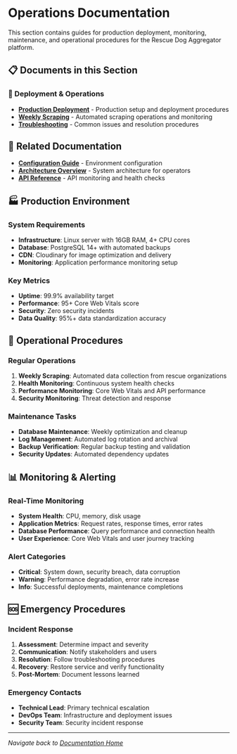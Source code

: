 # Operations Documentation

This section contains guides for production deployment, monitoring, maintenance, and operational procedures for the Rescue Dog Aggregator platform.

## 📋 Documents in this Section

### 🚀 Deployment & Operations
- **[Production Deployment](production-deployment.md)** - Production setup and deployment procedures
- **[Weekly Scraping](weekly-scraping.md)** - Automated scraping operations and monitoring
- **[Troubleshooting](troubleshooting.md)** - Common issues and resolution procedures

## 🔗 Related Documentation
- **[Configuration Guide](../getting-started/configuration.md)** - Environment configuration
- **[Architecture Overview](../architecture/project-overview.md)** - System architecture for operators
- **[API Reference](../api/reference.md)** - API monitoring and health checks

## 🏭 Production Environment

### System Requirements
- **Infrastructure**: Linux server with 16GB RAM, 4+ CPU cores
- **Database**: PostgreSQL 14+ with automated backups
- **CDN**: Cloudinary for image optimization and delivery
- **Monitoring**: Application performance monitoring setup

### Key Metrics
- **Uptime**: 99.9% availability target
- **Performance**: 95+ Core Web Vitals score
- **Security**: Zero security incidents
- **Data Quality**: 95%+ data standardization accuracy

## 🔄 Operational Procedures

### Regular Operations
1. **Weekly Scraping**: Automated data collection from rescue organizations
2. **Health Monitoring**: Continuous system health checks
3. **Performance Monitoring**: Core Web Vitals and API performance
4. **Security Monitoring**: Threat detection and response

### Maintenance Tasks
- **Database Maintenance**: Weekly optimization and cleanup
- **Log Management**: Automated log rotation and archival
- **Backup Verification**: Regular backup testing and validation
- **Security Updates**: Automated dependency updates

## 📊 Monitoring & Alerting

### Real-Time Monitoring
- **System Health**: CPU, memory, disk usage
- **Application Metrics**: Request rates, response times, error rates
- **Database Performance**: Query performance and connection health
- **User Experience**: Core Web Vitals and user journey tracking

### Alert Categories
- **Critical**: System down, security breach, data corruption
- **Warning**: Performance degradation, error rate increase
- **Info**: Successful deployments, maintenance completions

## 🆘 Emergency Procedures

### Incident Response
1. **Assessment**: Determine impact and severity
2. **Communication**: Notify stakeholders and users
3. **Resolution**: Follow troubleshooting procedures
4. **Recovery**: Restore service and verify functionality
5. **Post-Mortem**: Document lessons learned

### Emergency Contacts
- **Technical Lead**: Primary technical escalation
- **DevOps Team**: Infrastructure and deployment issues
- **Security Team**: Security incident response

---

*Navigate back to [Documentation Home](../README.md)*